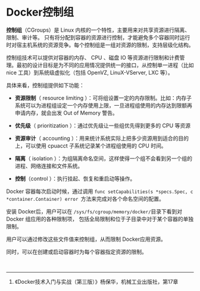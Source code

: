 # Docker控制组

**控制组**（CGroups）是 Linux 内核的一个特性，主要用来对共享资源进行隔离、限制、审计等。 只有将分配到容器的资源进行控制，才能避免多个容器同时运行时对宿主机系统的资源竞争。每个控制组是一组对资源的限制，支持层级化结构。

控制组技术可以提供对容器的内存、 CPU 、磁盘 IO 等资源进行限制和计费管理。最初的设计目标是为不同的应用情况提供统一的接口，从控制单一进程（比如 nice 工具）到系统级虚拟化（包括 OpenVZ, LinuX-VServer, LXC 等）。

具体来看，控制组提供如下功能：

- **资源限制**（ resource limiting ）：可将组设置一定的内存限制。比如：内存子系统可以为进程组设定一个内存使用上限，一旦进程组使用的内存达到限额再申请内存，就会出发 Out of Memory 警告。

- **优先级**（ prioritization ）：通过优先级让一些组优先得到更多的 CPU 等资源

- **资源审计**（ accounting ）：用来统计系统实际上把多少资源用到适合的目的上，可以使用 cpuacct 子系统记录某个进程组使用的 CPU 时间。

- **隔离**（ isolation ）：为组隔离命名空间，这样使得一个组不会看到另一个组的进程、网络连接和文件系统。

- **控制**（control ）：执行挂起、恢复和重启动等操作。

Docker 容器每次启动时候，通过调用 `func setCapabilities(s *specs.Spec, c *container.Container) error `方法来完成对各个命名空间的配置。

安装 Docker后，用户可以在 `/sys/fs/cgroup/memory/docker/`目录下看到对 Docker 组应用的各种限制项，
包括全局限制和位于子目录中对于某个容器的单独限制。

用户可以通过修改这些文件值来控制组，从而限制 Docker应用资源。

同时，可以在创建或启动容器时为每个容器指定资源的限制。

<br>

---

1. 《Docker技术入门与实战（第三版）》杨保华，机械工业出版社，第17章